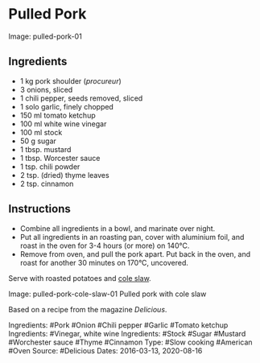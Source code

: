 # Pulled Pork

Image: pulled-pork-01

## Ingredients

* 1 kg pork shoulder (*procureur*)
* 3 onions, sliced
* 1 chili pepper, seeds removed, sliced
* 1 solo garlic, finely chopped
* 150 ml tomato ketchup
* 100 ml white wine vinegar
* 100 ml stock
* 50 g sugar
* 1 tbsp. mustard
* 1 tbsp. Worcester sauce
* 1 tsp. chili powder
* 2 tsp. (dried) thyme leaves
* 2 tsp. cinnamon

## Instructions

* Combine all ingredients in a bowl, and marinate over night.
* Put all ingredients in an roasting pan, cover with aluminium foil,
  and roast in the oven for 3-4 hours (or more) on 140&deg;C.
* Remove from oven, and pull the pork apart. Put back in the oven,
  and roast for another 30 minutes on 170&deg;C, uncovered. 


Serve with roasted potatoes and [cole slaw](2016-03-13_2-cole-slaw.html).

Image: pulled-pork-cole-slaw-01 Pulled pork with cole slaw

Based on a recipe from the magazine *Delicious*.

Ingredients: #Pork #Onion #Chili pepper #Garlic #Tomato ketchup
Ingredients: #Vinegar, white wine
Ingredients: #Stock #Sugar #Mustard #Worchester sauce #Thyme #Cinnamon
Type: #Slow cooking #American #Oven
Source: #Delicious
Dates: 2016-03-13, 2020-08-16
